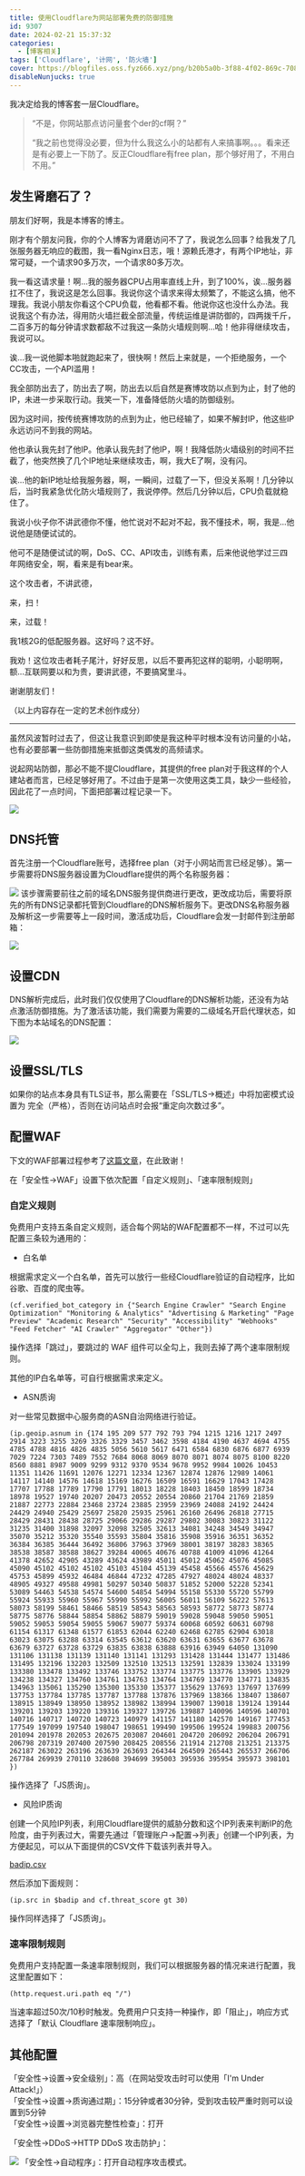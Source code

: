 ```yaml
---
title: 使用Cloudflare为网站部署免费的防御措施
id: 9307
date: 2024-02-21 15:37:32
categories:
  - [博客相关]
tags: ['Cloudflare', '计网', '防火墙']
cover: https://blogfiles.oss.fyz666.xyz/png/b20b5a0b-3f88-4f02-869c-7084db3f6d67.png
disableNunjucks: true
---
```


我决定给我的博客套一层Cloudflare。


> “不是，你网站那点访问量套个der的cf啊？”
> 
> 
> “我之前也觉得没必要，但为什么我这么小的站都有人来搞事啊。。。看来还是有必要上一下防了。反正Cloudflare有free plan，那个够好用了，不用白不用。”


## 发生肾磨石了？

朋友们好啊，我是本博客的博主。

刚才有个朋友问我，你的个人博客为肾磨访问不了了，我说怎么回事？给我发了几张服务器无响应的截图，我一看Nginx日志，哦！源赖氏港才，有两个IP地址，非常可疑，一个请求90多万次，一个请求80多万次。

我一看这请求量！啊…我的服务器CPU占用率直线上升，到了100%，诶…服务器扛不住了，我说这是怎么回事。我说你这个请求来得太频繁了，不能这么搞，他不理我。我说小朋友你看这个CPU负载，他看都不看。他说你这也没什么办法。我说我这个有办法，得用防火墙拦截全部流量，传统运维是讲防御的，四两拨千斤，二百多万的每分钟请求数都敌不过我这一条防火墙规则啊…哈！他非得继续攻击，我说可以。

诶…我一说他脚本啪就跑起来了，很快啊！然后上来就是，一个拒绝服务，一个CC攻击，一个API滥用！

我全部防出去了，防出去了啊，防出去以后自然是赛博攻防以点到为止，封了他的IP，未进一步采取行动。我笑一下，准备降低防火墙的防御级别。

因为这时间，按传统赛博攻防的点到为止，他已经输了，如果不解封IP，他这些IP永远访问不到我的网站。

他也承认我先封了他IP。他承认我先封了他IP，啊！我降低防火墙级别的时间不拦截了，他突然换了几个IP地址来继续攻击，啊，我大E了啊，没有闪。

诶…他的新IP地址给我服务器，啊，一瞬间，过载了一下，但没关系啊！几分钟以后，当时我紧急优化防火墙规则了，我说停停。然后几分钟以后，CPU负载就稳住了。

我说小伙子你不讲武德你不懂，他忙说对不起对不起，我不懂技术，啊，我是…他说他是随便试试的。

他可不是随便试试的啊，DoS、CC、API攻击，训练有素，后来他说他学过三四年网络安全，啊，看来是有bear来。

这个攻击者，不讲武德，

来，扫！

来，过载！

我1核2G的低配服务器。这好吗？这不好。

我劝！这位攻击者耗子尾汁，好好反思，以后不要再犯这样的聪明，小聪明啊，额…互联网要以和为贵，要讲武德，不要搞窝里斗。

谢谢朋友们！

（以上内容存在一定的艺术创作成分）


---

虽然风波暂时过去了，但这让我意识到即使是我这种平时根本没有访问量的小站，也有必要部署一些防御措施来抵御这类偶发的高频请求。


说起网站防御，那必不能不提Cloudflare，其提供的free plan对于我这样的个人建站者而言，已经足够好用了。不过由于是第一次使用这类工具，缺少一些经验，因此花了一点时间，下面把部署过程记录一下。

![](https://blogfiles.oss.fyz666.xyz/png/b20b5a0b-3f88-4f02-869c-7084db3f6d67.png)
## DNS托管


首先注册一个Cloudflare账号，选择free plan（对于小网站而言已经足够）。第一步需要将DNS服务器设置为Cloudflare提供的两个名称服务器：

![](https://blogfiles.oss.fyz666.xyz/png/8a510296-a59e-4685-8bf0-3679be2190fd.png)
该步骤需要前往之前的域名DNS服务提供商进行更改，更改成功后，需要将原先的所有DNS记录都托管到Cloudflare的DNS解析服务下。更改DNS名称服务器及解析这一步需要等上一段时间，激活成功后，Cloudflare会发一封邮件到注册邮箱：

![](https://blogfiles.oss.fyz666.xyz/png/5b8902a7-0bae-4ab2-8f76-69bdfba17092.png)
## 设置CDN


DNS解析完成后，此时我们仅仅使用了Cloudflare的DNS解析功能，还没有为站点激活防御措施。为了激活该功能，我们需要为需要的二级域名开启代理状态，如下图为本站域名的DNS配置：

![](https://blogfiles.oss.fyz666.xyz/png/4068d7f5-8251-433d-a6b5-e13ada100d64.png)
## 设置SSL/TLS


如果你的站点本身具有TLS证书，那么需要在「SSL/TLS->概述」中将加密模式设置为 完全（严格），否则在访问站点时会报“重定向次数过多”。


## 配置WAF


下文的WAF部署过程参考了[这篇文章](https://www.2dan.cc/archives/cloudflare-rule.html)，在此致谢！


在「安全性->WAF」设置下依次配置「自定义规则」、「速率限制规则」


### 自定义规则


免费用户支持五条自定义规则，适合每个网站的WAF配置都不一样，不过可以先配置三条较为通用的：


- 白名单

根据需求定义一个白名单，首先可以放行一些经Cloudflare验证的自动程序，比如谷歌、百度的爬虫等。

```plaintext
(cf.verified_bot_category in {"Search Engine Crawler" "Search Engine Optimization" "Monitoring & Analytics" "Advertising & Marketing" "Page Preview" "Academic Research" "Security" "Accessibility" "Webhooks" "Feed Fetcher" "AI Crawler" "Aggregator" "Other"})
```

操作选择「跳过」，要跳过的 WAF 组件可以全勾上，我则去掉了两个速率限制规则。


其他的IP白名单等，可自行根据需求来定义。


- ASN质询

对一些常见数据中心服务商的ASN自治网络进行验证。

```plaintext
(ip.geoip.asnum in {174 195 209 577 792 793 794 1215 1216 1217 2497 2914 3223 3255 3269 3326 3329 3457 3462 3598 4184 4190 4637 4694 4755 4785 4788 4816 4826 4835 5056 5610 5617 6471 6584 6830 6876 6877 6939 7029 7224 7303 7489 7552 7684 8068 8069 8070 8071 8074 8075 8100 8220 8560 8881 8987 9009 9299 9312 9370 9534 9678 9952 9984 10026 10453 11351 11426 11691 12076 12271 12334 12367 12874 12876 12989 14061 14117 14140 14576 14618 15169 16276 16509 16591 16629 17043 17428 17707 17788 17789 17790 17791 18013 18228 18403 18450 18599 18734 18978 19527 19740 20207 20473 20552 20554 20860 21704 21769 21859 21887 22773 22884 23468 23724 23885 23959 23969 24088 24192 24424 24429 24940 25429 25697 25820 25935 25961 26160 26496 26818 27715 28429 28431 28438 28725 29066 29286 29287 29802 30083 30823 31122 31235 31400 31898 32097 32098 32505 32613 34081 34248 34549 34947 35070 35212 35320 35540 35593 35804 35816 35908 35916 36351 36352 36384 36385 36444 36492 36806 37963 37969 38001 38197 38283 38365 38538 38587 38588 38627 39284 40065 40676 40788 41009 41096 41264 41378 42652 42905 43289 43624 43989 45011 45012 45062 45076 45085 45090 45102 45102 45102 45103 45104 45139 45458 45566 45576 45629 45753 45899 45932 46484 46844 47232 47285 47927 48024 48024 48337 48905 49327 49588 49981 50297 50340 50837 51852 52000 52228 52341 53089 54463 54538 54574 54600 54854 54994 55158 55330 55720 55799 55924 55933 55960 55967 55990 55992 56005 56011 56109 56222 57613 58073 58199 58461 58466 58519 58543 58563 58593 58772 58773 58774 58775 58776 58844 58854 58862 58879 59019 59028 59048 59050 59051 59052 59053 59054 59055 59067 59077 59374 60068 60592 60631 60798 61154 61317 61348 61577 61853 62044 62240 62468 62785 62904 63018 63023 63075 63288 63314 63545 63612 63620 63631 63655 63677 63678 63679 63727 63728 63729 63835 63838 63888 63916 63949 64050 131090 131106 131138 131139 131140 131141 131293 131428 131444 131477 131486 131495 132196 132203 132509 132510 132513 132591 132839 133024 133199 133380 133478 133492 133746 133752 133774 133775 133776 133905 133929 134238 134327 134760 134761 134763 134764 134769 134770 134771 134835 134963 135061 135290 135300 135330 135377 135629 137693 137697 137699 137753 137784 137785 137787 137788 137876 137969 138366 138407 138607 138915 138949 138950 138952 138982 138994 139007 139018 139124 139144 139201 139203 139220 139316 139327 139726 139887 140096 140596 140701 140716 140717 140720 140723 140979 141157 141180 142570 149167 177453 177549 197099 197540 198047 198651 199490 199506 199524 199883 200756 201094 201978 202053 202675 203087 204601 204720 206092 206204 206791 206798 207319 207400 207590 208425 208556 211914 212708 213251 213375 262187 263022 263196 263639 263693 264344 264509 265443 265537 266706 267784 269939 270110 328608 394699 395003 395936 395954 395973 398101 })
```

操作选择了「JS质询」。


- 风险IP质询

创建一个风险IP列表，利用Cloudflare提供的威胁分数和这个IP列表来判断IP的危险度，由于列表过大，需要先通过「管理账户->配置->列表」创建一个IP列表，为方便起见，可以从下面提供的CSV文件下载该列表并导入。

<a target="_blank" href="https://blogfiles.oss.fyz666.xyz/csv/59def70e-ba5a-424b-b11a-c1c1d2cf1a27.csv" download="badip.csv">badip.csv</a>

然后添加下面规则：

```plaintext
(ip.src in $badip and cf.threat_score gt 30)
```

操作同样选择了「JS质询」。


### 速率限制规则


免费用户支持配置一条速率限制规则，我们可以根据服务器的情况来进行配置，我这里配置如下：


`(http.request.uri.path eq "/")`


当速率超过50次/10秒时触发。免费用户只支持一种操作，即「阻止」，响应方式选择了「默认 Cloudflare 速率限制响应」。


## 其他配置

「安全性→设置→安全级别」：高（在网站受攻击时可以使用「I'm Under Attack!」）  
「安全性→设置→质询通过期」：15分钟或者30分钟，受到攻击较严重时则可以设置到5分钟  
「安全性→设置→浏览器完整性检查」：打开


「安全性→DDoS→HTTP DDoS 攻击防护」：

![](https://blogfiles.oss.fyz666.xyz/png/4f36dcc9-fbf7-4c75-9f72-a79759e5d8f3.png)
「安全性→自动程序」：打开自动程序攻击模式。
